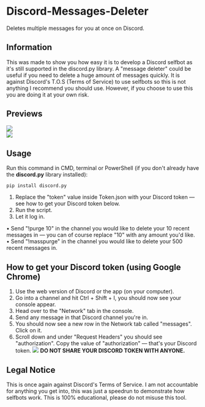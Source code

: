 # Discord-Messages-Deleter
Deletes multiple messages for you at once on Discord.

## Information
This was made to show you how easy it is to develop a Discord selfbot as it's still supported in the discord.py library. A "message deleter" could be useful if you need to delete a huge amount of messages quickly. It is against Discord's T.O.S (Terms of Service) to use selfbots so this is not anything I recommend you should use. However, if you choose to use this you are doing it at your own risk.

## Previews
![](https://i.imgur.com/YHYMvCT.png)<br/>
![](https://i.imgur.com/b5kOVpE.gif)

## Usage
Run this command in CMD, terminal or PowerShell (if you don't already have the **discord.py** library installed):
```
pip install discord.py
```
1. Replace the "token" value inside Token.json with your Discord token — see how to get your Discord token below.
2. Run the script.
3. Let it log in.

• Send "!purge 10" in the channel you would like to delete your 10 recent messages in — you can of course replace "10" with any amount you'd like.<br/>
• Send "!masspurge" in the channel you would like to delete your 500 recent messages in.

## How to get your Discord token (using Google Chrome)
1. Use the web version of Discord or the app (on your computer).
2. Go into a channel and hit Ctrl + Shift + I, you should now see your console appear.
3. Head over to the "Network" tab in the console.
4. Send any message in that Discord channel you're in.
5. You should now see a new row in the Network tab called "messages". Click on it.
6. Scroll down and under "Request Headers" you should see "authorization". Copy the value of "authorization" — that's your Discord token.
![](https://i.imgur.com/bEucEdE.png)
**DO NOT SHARE YOUR DISCORD TOKEN WITH ANYONE.**

## Legal Notice
This is once again against Discord's Terms of Service. I am not accountable for anything you get into, this was just a speedrun to demonstrate how selfbots work. This is 100% educational, please do not misuse this tool.

